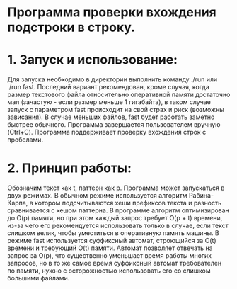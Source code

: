 # Программа проверки вхождения подстроки в строку.
# 1. Запуск и использование:
Для запуска необходимо в директории выполнить команду ./run или ./run fast. Последний вариант рекомендован, кроме случая, когда размер текстового файла относительно оперативной памяти достаточно мал (зачастую - если размер меньше 1 гигабайта), в таком случае запуск с параметром fast происходит на свой страх и риск (возможны зависания). В случае меньших файлов, fast будет работать заметно быстрее обычного. Программа завершается пользователем вручную (Ctrl+C). Программа поддерживает проверку вхождения строк с пробелами.

# 2. Принцип работы:
Обозначим текст как t, паттерн как p.
Программа может запускаться в двух режимах. В обычном режиме используется алгоритм Рабина-Карпа, в котором подсчитываются хеши префиксов текста и разность сравнивается с хешом паттерна. В программе алгоритм оптимизирован до O(p) памяти, но при этом каждый запрос требует O(p + t) времени, из-за чего его рекомендуется использовать только в случае, если текст слишком велик, чтобы уместиться в оперативную память машины. 
В режиме fast используется суффиксный автомат, строющийся за O(t) времени и требующий O(t) памяти. Автомат позволяет отвечать на запрос за O(p), что существенно уменьшает время работы многих запросов, но в то же самое время суффиксный автомат требователен по памяти, нужно с осторожностью использовать его со слишком большими файлами.

